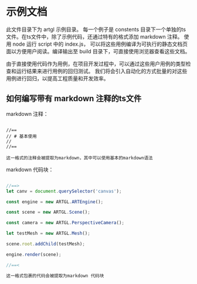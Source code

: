 # 示例文档

此文件目录下为 artgl 示例目录。 每一个例子是 constents 目录下一个单独的ts文件。在ts文件中，除了示例代码，还通过特有的格式添加 markdown 注释。 使用 node 运行 script 中的 index.js， 可以将这些用例编译为可执行的静态文档页面以方便用户阅读。编译输出至 build 目录下，可直接使用浏览器查看这些文档。 

由于直接使用代码作为用例，在项目开发过程中，可以通过这些用户用例的类型检查和运行结果来进行用例的回归测试。 我们将会引入自动化的方式批量的对这些用例进行回归，以提高工程质量和开发效率。

## 如何编写带有 markdown 注释的ts文件


markdown 注释：

```

//==
// # 基本使用
//
//==

这一格式的注释会被提取为markdown，其中可以使用基本的markdown语法

```

markdown 代码块：

``` ts

//==>
let canv = document.querySelector('canvas');

const engine = new ARTGL.ARTEngine();

const scene = new ARTGL.Scene();

const camera = new ARTGL.PerspectiveCamera();

let testMesh = new ARTGL.Mesh();

scene.root.addChild(testMesh);

engine.render(scene);

//==<

这一格式包裹的代码会被提取为markdown 代码块

```

